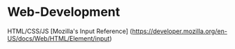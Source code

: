 # Web-Development
HTML/CSS/JS
[Mozilla's Input Reference] (https://developer.mozilla.org/en-US/docs/Web/HTML/Element/input)
